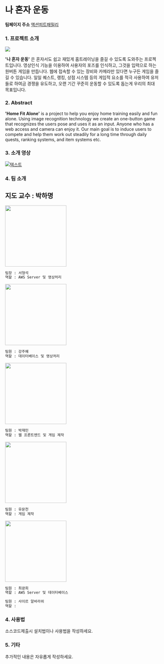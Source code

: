 
나 혼자 운동 
=============

**팀페이지 주소** [액션피트패밀리](https://github.com/kookmin-sw/capstone-2020-24)

### 1. 프로젝트 소개
<img src="https://user-images.githubusercontent.com/41886825/77662443-36613b80-6fbf-11ea-98c1-6779632a8bce.png"></img>
 
  **'나 혼자 운동'** 은 혼자서도 쉽고 재밌게 홈트레이닝을 즐길 수 있도록 도와주는 프로젝트입니다. 
영상인식 기능을 이용하여 사용자의 포즈를 인식하고, 그것을 입력으로 하는 원버튼 게임을 만듭니다. 웹에 접속할 수 있는 장비와 카메라만 있다면 누구든 게임을 즐길 수 있습니다. 일일 퀘스트, 랭킹, 상점 시스템 등의 게임적 요소를 적극 사용하여 유저들로 하여금 경쟁을 유도하고, 오랜 기간 꾸준히 운동할 수 있도록 돕는게 우리의 최대 목표입니다.

### 2. Abstract
  **'Home Fit Alone'** is a project to help you enjoy home training easily and fun alone. Using image recognition technology we create an one-button game that recognizes the users pose and uses it as an input. Anyone who has a web access and camera can enjoy it. Our main goal is to induce users to compete and help them work out steadily for a long time through daily quests, ranking systems, 
and item systems etc.

### 3. 소개 영상
[![텍스트](https://user-images.githubusercontent.com/41886825/77716183-e5822f00-7020-11ea-9fef-8e5a5bfc64bb.png)](https://youtu.be/4XUc72WqI-I)

### 4. 팀 소개

**지도 교수 : 박하명**
-------------
   
<img width="200" src="https://user-images.githubusercontent.com/30205073/77715644-79eb9200-701f-11ea-98fd-cd6af1d22a81.jpg"></img>
```markdown
팀장 : 서형석
역할 : AWS Server 및 영상처리
```
<img width="200" src="https://user-images.githubusercontent.com/12998163/77720980-dbfec400-702c-11ea-9429-5cfcc35cf363.jpg"></img>
```markdown
팀원 : 강주혜
역할 : 데이터베이스 및 영상처리
```
<img width="200" src="https://user-images.githubusercontent.com/41886825/77715560-44df3f80-701f-11ea-87a6-a8bbede8c3e7.png"></img>
```markdown
팀원 : 박재민
역할 : 웹 프론트엔드 및 게임 제작
```
<img width="200" src="https://user-images.githubusercontent.com/41886825/77663023-ee8ee400-6fbf-11ea-887d-08eec9f228d1.jpg"></img>
```markdown
팀원 : 유문천
역할 : 게임 제작
```
<img width="200" src="https://user-images.githubusercontent.com/41886825/77666482-5b0be200-6fc4-11ea-9de3-8c7b9476a1f2.jpg"></img>
```markdown
팀원 : 최광희
역할 : AWS Server 및 데이터베이스
```

```markdown
팀원 : 사이르 알바라위
역할 : 
```

### 4. 사용법

소스코드제출시 설치법이나 사용법을 작성하세요.

### 5. 기타

추가적인 내용은 자유롭게 작성하세요.
